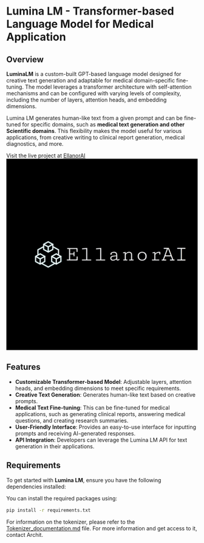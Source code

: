 # Lumina LM - Transformer-based Language Model for Medical Application

## Overview

**LuminaLM** is a custom-built GPT-based language model designed for creative text generation and adaptable for medical domain-specific fine-tuning. The model leverages a transformer architecture with self-attention mechanisms and can be configured with varying levels of complexity, including the number of layers, attention heads, and embedding dimensions.

Lumina LM  generates human-like text from a given prompt and can be fine-tuned for specific domains, such as **medical text generation and other Scientific domains**. This flexibility makes the model useful for various applications, from creative writing to clinical report generation, medical diagnostics, and more.

Visit the live project at [EllanorAI](https://www.ellanorai.org)
![EllanorAI](EllanorAI.jpg)

## Features

- **Customizable Transformer-based Model**: Adjustable layers, attention heads, and embedding dimensions to meet specific requirements.
- **Creative Text Generation**: Generates human-like text based on creative prompts.
- **Medical Text Fine-tuning**: This can be fine-tuned for medical applications, such as generating clinical reports, answering medical questions, and creating research summaries.
- **User-Friendly Interface**: Provides an easy-to-use interface for inputting prompts and receiving AI-generated responses.
- **API Integration**: Developers can leverage the Lumina LM  API for text generation in their applications.

## Requirements

To get started with **Lumina LM**, ensure you have the following dependencies installed:

You can install the required packages using:

```bash
pip install -r requirements.txt
```

For information on the tokenizer, please refer to the [Tokenizer_documentation.md](tokens/Tokenizer_documentation.md) file. 
For more information and get access to it, contact Archit. 

